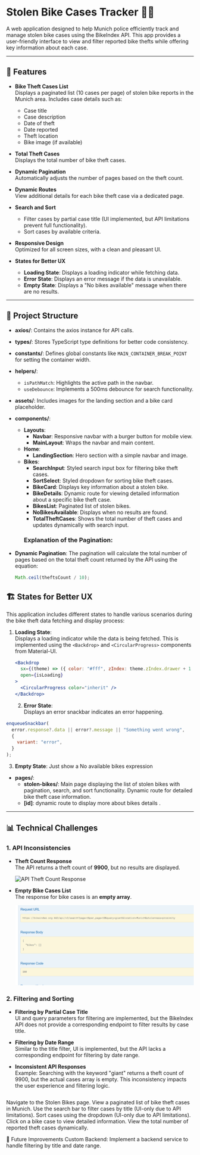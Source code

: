 # Stolen Bike Cases Tracker 🚴‍♂️

A web application designed to help Munich police efficiently track and manage stolen bike cases using the BikeIndex API. This app provides a user-friendly interface to view and filter reported bike thefts while offering key information about each case.

---

## 🚀 Features

- **Bike Theft Cases List**  
  Displays a paginated list (10 cases per page) of stolen bike reports in the Munich area. Includes case details such as:

  - Case title
  - Case description
  - Date of theft
  - Date reported
  - Theft location
  - Bike image (if available)

- **Total Theft Cases**  
  Displays the total number of bike theft cases.

- **Dynamic Pagination**  
  Automatically adjusts the number of pages based on the theft count.

- **Dynamic Routes**  
  View additional details for each bike theft case via a dedicated page.

- **Search and Sort**

  - Filter cases by partial case title (UI implemented, but API limitations prevent full functionality).
  - Sort cases by available criteria.

- **Responsive Design**  
  Optimized for all screen sizes, with a clean and pleasant UI.

- **States for Better UX**
  - **Loading State**: Displays a loading indicator while fetching data.
  - **Error State**: Displays an error message if the data is unavailable.
  - **Empty State**: Displays a "No bikes available" message when there are no results.

---

## 📂 Project Structure

- **axios/**: Contains the axios instance for API calls.
- **types/**: Stores TypeScript type definitions for better code consistency.
- **constants/**: Defines global constants like `MAIN_CONTAINER_BREAK_POINT` for setting the container width.
- **helpers/**:
  - `isPathMatch`: Highlights the active path in the navbar.
  - `useDebounce`: Implements a 500ms debounce for search functionality.
- **assets/**: Includes images for the landing section and a bike card placeholder.
- **components/**:
  - **Layouts**:
    - **Navbar**: Responsive navbar with a burger button for mobile view.
    - **MainLayout**: Wraps the navbar and main content.
  - **Home**:
    - **LandingSection**: Hero section with a simple navbar and image.
  - **Bikes**:
    - **SearchInput**: Styled search input box for filtering bike theft cases.
    - **SortSelect**: Styled dropdown for sorting bike theft cases.
    - **BikeCard**: Displays key information about a stolen bike.
    - **BikeDetails**: Dynamic route for viewing detailed information about a specific bike theft case.
    - **BikesList**: Paginated list of stolen bikes.
    - **NoBikesAvailable**: Displays when no results are found.
    - **TotalTheftCases**: Shows the total number of theft cases and updates dynamically with search input.
    ### Explanation of the Pagination:
- **Dynamic Pagination**: The pagination will calculate the total number of pages based on the total theft count returned by the API using the equation:

  ```js
  Math.ceil(theftsCount / 10);
  ```

## 🏗️ States for Better UX

This application includes different states to handle various scenarios during the bike theft data fetching and display process:

1. **Loading State**:  
   Displays a loading indicator while the data is being fetched. This is implemented using the `<Backdrop>` and `<CircularProgress>` components from Material-UI.

   ```jsx
   <Backdrop
     sx={(theme) => ({ color: "#fff", zIndex: theme.zIndex.drawer + 1 })}
     open={isLoading}
   >
     <CircularProgress color="inherit" />
   </Backdrop>
   ```

   2. **Error State**:  
      Displays an error snackbar indicates an error happening.

```jsx
enqueueSnackbar(
  error.response?.data || error?.message || "Something went wrong",
  {
    variant: "error",
  }
);
```

3.  **Empty State**: Just show a No available bikes expression

- **pages/**:
  - **stolen-bikes/**: Main page displaying the list of stolen bikes with pagination, search, and sort functionality. Dynamic route for detailed bike theft case information.
  - **[id]**: dynamic route to display more about bikes details .

---

## 📊 Technical Challenges

### 1. **API Inconsistencies**

- **Theft Count Response**  
  The API returns a theft count of **9900**, but no results are displayed.

  ![API Theft Count Response](./assets/images/search-giant-count.png)

- **Empty Bike Cases List**  
  The response for bike cases is an **empty array**.

  ![Empty Bike Cases List](./public/assets/images/search-giant-empty.png)

### 2. **Filtering and Sorting**

- **Filtering by Partial Case Title**  
  UI and query parameters for filtering are implemented, but the BikeIndex API does not provide a corresponding endpoint to filter results by case title.
- **Filtering by Date Range**  
  Similar to the title filter, UI is implemented, but the API lacks a corresponding endpoint for filtering by date range.
- **Inconsistent API Responses**  
  Example: Searching with the keyword "giant" returns a theft count of 9900, but the actual cases array is empty. This inconsistency impacts the user experience and filtering logic.

  ```

  ```

Navigate to the Stolen Bikes page.
View a paginated list of bike theft cases in Munich.
Use the search bar to filter cases by title (UI-only due to API limitations).
Sort cases using the dropdown (UI-only due to API limitations).
Click on a bike case to view detailed information.
View the total number of reported theft cases dynamically.

🔮 Future Improvements
Custom Backend: Implement a backend service to handle filtering by title and date range.
